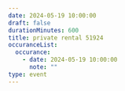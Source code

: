 ```yaml
---
date: 2024-05-19 10:00:00
draft: false
durationMinutes: 600
title: private rental 51924
occuranceList:
  occurance:
    - date: 2024-05-19 10:00:00
      note: ""
type: event
---
```

